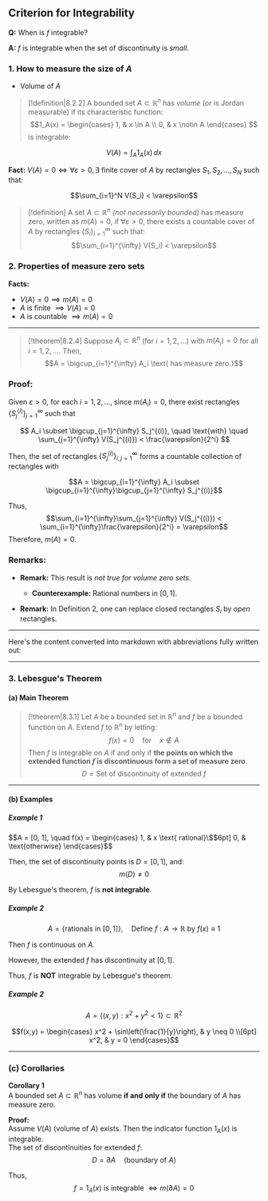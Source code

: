 ## Criterion for Integrability

**Q:** When is $f$ integrable?

**A:** $f$ is integrable when the set of discontinuity is *small*.

### 1. How to measure the size of $A$

- Volume of $A$

> [!definition|8.2.2]
>  A bounded set $A \subset \mathbb{R}^n$ has *volume* (or is Jordan measurable) if its characteristic function:
> $$1_A(x) = 
\begin{cases}
1, & x \in A \\
0, & x \notin A
\end{cases} $$ 
is integrable:

$$V(A) = \int_A 1_A(x)\, dx$$

**Fact:** $V(A) = 0 \iff \forall \varepsilon > 0, \exists$ finite cover of $A$ by rectangles $S_1, S_2, \dots, S_N$ such that:

$$\sum_{i=1}^N V(S_i) < \varepsilon$$

> [!definition]
> A set $A \subset \mathbb{R}^n$ *(not necessarily bounded)* has measure zero, written as $m(A) = 0$, if $\forall \varepsilon > 0$, there exists a countable cover of $A$ by rectangles $\{S_i\}_{i=1}^{\infty}$ such that:
> $$\sum_{i=1}^{\infty} V(S_i) < \varepsilon$$

### 2. Properties of measure zero sets

**Facts:**
- $V(A) = 0 \implies m(A) = 0$
- $A$ is finite $\implies V(A) = 0$
- $A$ is countable $\implies m(A) = 0$


------

> [!theorem|8.2.4]
>  Suppose $A_i \subset \mathbb{R}^n$ (for $i = 1, 2, \dots$) with $m(A_i) = 0$ for all $i = 1, 2, \dots$. Then,
>  $$A = \bigcup_{i=1}^{\infty} A_i \text{ has measure zero.}$$

### Proof:
Given $\varepsilon > 0$, for each $i = 1, 2, \dots$, since $m(A_i) = 0$, there exist rectangles $\{S_j^{(i)}\}_{j=1}^{\infty}$ such that

$$
A_i \subset \bigcup_{j=1}^{\infty} S_j^{(i)}, \quad \text{with} \quad \sum_{j=1}^{\infty} V(S_j^{(i)}) < \frac{\varepsilon}{2^i}
$$

Then, the set of rectangles $\{S_j^{(i)}\}_{i,j=1}^{\infty}$ forms a countable collection of rectangles with

$$A = \bigcup_{i=1}^{\infty} A_i \subset \bigcup_{i=1}^{\infty}\bigcup_{j=1}^{\infty} S_j^{(i)}$$

Thus,
$$\sum_{i=1}^{\infty}\sum_{j=1}^{\infty} V(S_j^{(i)}) < \sum_{i=1}^{\infty}\frac{\varepsilon}{2^i} = \varepsilon$$
Therefore, $m(A) = 0$.

### Remarks:

- **Remark:** This result is *not true for volume zero sets*.
  - **Counterexample:** Rational numbers in $[0,1]$.

- **Remark:** In Definition 2, one can replace closed rectangles $S_i$ by *open* rectangles.

***


Here's the content converted into markdown with abbreviations fully written out:

***

### 3. Lebesgue's Theorem

#### (a) Main Theorem

> [!theorem|8.3.1]
>  Let $A$ be a bounded set in $\mathbb{R}^n$ and $f$ be a bounded function on $A$. Extend $f$ to $\mathbb{R}^n$ by letting:
>  $$f(x) = 0 \quad \text{for} \quad x \notin A$$
>  Then $f$ is integrable on $A$ if and only if **the points on which the extended function $f$ is discontinuous form a set of measure zero**.
>  $$D = \text{Set of discontinuity of extended } f$$

***

#### (b) Examples

##### **Example 1**
$$A = [0, 1], \quad f(x) =
\begin{cases}
  1, & x \text{ rational}\$$6pt]
  0, & \text{otherwise}
\end{cases}$$

Then, the set of discontinuity points is $D = [0,1]$, and:
$$m(D) \neq 0$$

By Lebesgue's theorem, $f$ is **not integrable**.

##### **Example 2**
$$A = \{\text{rationals in }[0,1]\}, \quad \text{Define } f: A \to \mathbb{R} \text{ by } f(x) \equiv 1$$

Then $f$ is continuous on $A$.

However, the extended $f$ has discontinuity at $[0,1]$.

Thus, $f$ is **NOT** integrable by Lebesgue's theorem.

##### **Example 2**
$$A = \{(x,y): x^2 + y^2 < 1\} \subset \mathbb{R}^2$$

$$f(x,y) = 
\begin{cases}
x^2 + \sin\left(\frac{1}{y}\right), & y \neq 0 \\[6pt]
x^2, & y = 0
\end{cases}$$

***

### **(c) Corollaries**

**Corollary 1**  
A bounded set $A \subset \mathbb{R}^n$ has volume **if and only if** the boundary of $A$ has measure zero.

**Proof:**  
Assume $V(A)$ (volume of $A$) exists. Then the indicator function $1_A(x)$ is integrable.  
The set of discontinuities for extended $f$:
$$D = \partial A \quad (\text{boundary of } A)$$

Thus,
$$f = 1_A(x) \text{ is integrable } \Longleftrightarrow m(\partial A) = 0$$
